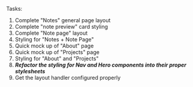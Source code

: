 Tasks:
1. Complete "Notes" general page layout
2. Complete "note preview" card styling
3. Complete "Note page" layout
4. Styling for "Notes + Note Page"
5. Quick mock up of "About" page
6. Quick mock up of "Projects" page
7. Styling for "About" and "Projects"
8. ***Refactor the styling for Nav and Hero components into their proper stylesheets***
9. Get the layout handler configured properly